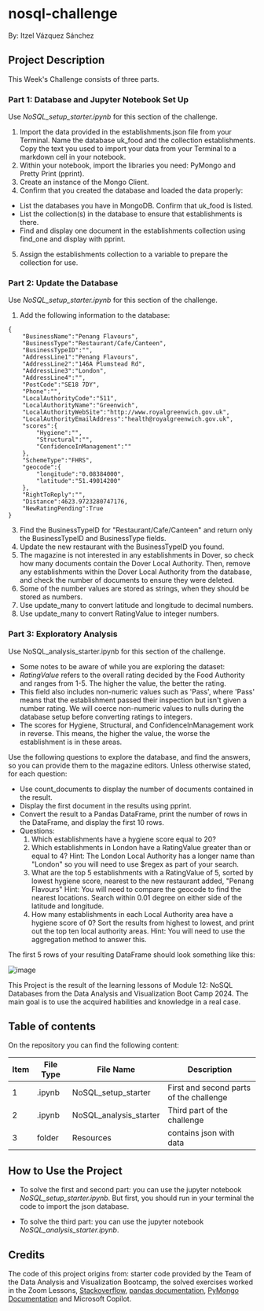 # nosql-challenge
By: Itzel Vázquez Sánchez

## Project Description

This Week's Challenge consists of three parts. 

### Part 1: Database and Jupyter Notebook Set Up
Use _NoSQL_setup_starter.ipynb_ for this section of the challenge.
1. Import the data provided in the establishments.json file from your Terminal. Name the database uk_food and the collection establishments. Copy the text you used to import your data from your Terminal to a markdown cell in your notebook.
2. Within your notebook, import the libraries you need: PyMongo and Pretty Print (pprint).
3. Create an instance of the Mongo Client.
4. Confirm that you created the database and loaded the data properly:
  * List the databases you have in MongoDB. Confirm that uk_food is listed.
  * List the collection(s) in the database to ensure that establishments is there.
  * Find and display one document in the establishments collection using find_one and display with pprint.
5. Assign the establishments collection to a variable to prepare the collection for use.

### Part 2: Update the Database
Use _NoSQL_setup_starter.ipynb_ for this section of the challenge.
1. Add the following information to the database:

```
{
    "BusinessName":"Penang Flavours",
    "BusinessType":"Restaurant/Cafe/Canteen",
    "BusinessTypeID":"",
    "AddressLine1":"Penang Flavours",
    "AddressLine2":"146A Plumstead Rd",
    "AddressLine3":"London",
    "AddressLine4":"",
    "PostCode":"SE18 7DY",
    "Phone":"",
    "LocalAuthorityCode":"511",
    "LocalAuthorityName":"Greenwich",
    "LocalAuthorityWebSite":"http://www.royalgreenwich.gov.uk",
    "LocalAuthorityEmailAddress":"health@royalgreenwich.gov.uk",
    "scores":{
        "Hygiene":"",
        "Structural":"",
        "ConfidenceInManagement":""
    },
    "SchemeType":"FHRS",
    "geocode":{
        "longitude":"0.08384000",
        "latitude":"51.49014200"
    },
    "RightToReply":"",
    "Distance":4623.9723280747176,
    "NewRatingPending":True
}
```

3. Find the BusinessTypeID for "Restaurant/Cafe/Canteen" and return only the BusinessTypeID and BusinessType fields.
4. Update the new restaurant with the BusinessTypeID you found.
5. The magazine is not interested in any establishments in Dover, so check how many documents contain the Dover Local Authority. Then, remove any establishments within the Dover Local Authority from the database, and check the number of documents to ensure they were deleted.
6. Some of the number values are stored as strings, when they should be stored as numbers.
7. Use update_many to convert latitude and longitude to decimal numbers.
8. Use update_many to convert RatingValue to integer numbers.

### Part 3: Exploratory Analysis
Use NoSQL_analysis_starter.ipynb for this section of the challenge.

* Some notes to be aware of while you are exploring the dataset:
* _RatingValue_ refers to the overall rating decided by the Food Authority and ranges from 1-5. The higher the value, the better the rating.
* This field also includes non-numeric values such as 'Pass', where 'Pass' means that the establishment passed their inspection but isn't given a number rating. We will coerce non-numeric values to nulls during the database setup before converting ratings to integers.
* The scores for Hygiene, Structural, and ConfidenceInManagement work in reverse. This means, the higher the value, the worse the establishment is in these areas.

Use the following questions to explore the database, and find the answers, so you can provide them to the magazine editors. Unless otherwise stated, for each question:

* Use count_documents to display the number of documents contained in the result.
* Display the first document in the results using pprint.
* Convert the result to a Pandas DataFrame, print the number of rows in the DataFrame, and display the first 10 rows.
* Questions: 
  1. Which establishments have a hygiene score equal to 20?
  2. Which establishments in London have a RatingValue greater than or equal to 4?
     Hint: The London Local Authority has a longer name than "London" so you will need to use $regex as part of your search.
  3. What are the top 5 establishments with a RatingValue of 5, sorted by lowest hygiene score, nearest to the new restaurant added, "Penang Flavours"
     Hint: You will need to compare the geocode to find the nearest locations. Search within 0.01 degree on either side of the latitude and longitude.
  4. How many establishments in each Local Authority area have a hygiene score of 0? Sort the results from highest to lowest, and print out the top ten local authority areas.
     Hint: You will need to use the aggregation method to answer this.

The first 5 rows of your resulting DataFrame should look something like this:

![image](https://github.com/user-attachments/assets/ffd3ade3-23b6-4c58-876d-df3633350a5e)


This Project is the result of the learning lessons of Module 12: NoSQL Databases from the Data Analysis and Visualization Boot Camp 2024. The main goal is to use the acquired habilities and knowledge in a real case. 


## Table of contents

On the repository you can find the following content:

| Item  |   File Type   |         File Name              |           Description                   |
| ----- | ------------- | ------------------------------ | --------------------------------------- |
|   1   |    .ipynb     |  NoSQL_setup_starter           |First and second parts of the challenge  |
|   2   |    .ipynb     | NoSQL_analysis_starter         |    Third part of the challenge          |
|   3   |     folder    |       Resources                | contains json with data                 |


## How to Use the Project
 
 * To solve the first and second part: you can use the jupyter notebook _NoSQL_setup_starter.ipynb_. But first, you should run in your terminal the code to import the json database.
 
 * To solve the third part: you can use the jupyter notebook _NoSQL_analysis_starter.ipynb_.

## Credits 

The code of this project origins from: starter code provided by the Team of the Data Analysis and Visualization Bootcamp, the solved exercises worked in the Zoom Lessons, [Stackoverflow](https://stackoverflow.com/), [pandas documentation](https://pandas.pydata.org/docs/index.html), [PyMongo Documentation](https://pymongo.readthedocs.io/en/stable/) and Microsoft Copilot.
